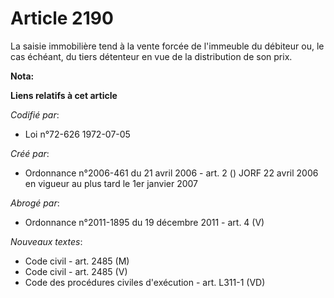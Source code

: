 # Article 2190

La saisie immobilière tend à la vente forcée de l'immeuble du débiteur ou, le cas échéant, du tiers détenteur en vue de la
distribution de son prix.

**Nota:**



**Liens relatifs à cet article**

_Codifié par_:

  - Loi n°72-626 1972-07-05

_Créé par_:

  - Ordonnance n°2006-461 du 21 avril 2006 - art. 2 () JORF 22 avril 2006 en vigueur au plus tard le 1er janvier 2007

_Abrogé par_:

  - Ordonnance n°2011-1895 du 19 décembre 2011 - art. 4 (V)

_Nouveaux textes_:

  - Code civil - art. 2485 (M)
  - Code civil - art. 2485 (V)
  - Code des procédures civiles d'exécution - art. L311-1 (VD)
